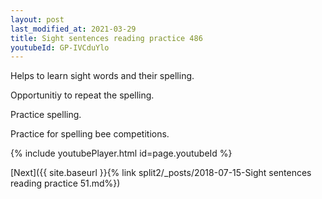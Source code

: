 ```yaml
---
layout: post
last_modified_at: 2021-03-29
title: Sight sentences reading practice 486
youtubeId: GP-IVCduYlo
---
```

 
 
Helps to learn sight words and their spelling.

Opportunitiy to repeat the spelling. 

Practice spelling. 
 
Practice for spelling bee competitions. 
 
{% include youtubePlayer.html id=page.youtubeId %}
 
 

[Next]({{ site.baseurl }}{% link  split2/_posts/2018-07-15-Sight sentences reading practice 51.md%})
 
